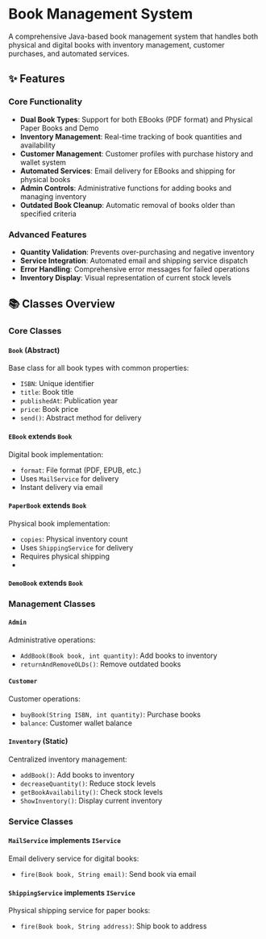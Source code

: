 # Book Management System

A comprehensive Java-based book management system that handles both physical and digital books with inventory management, customer purchases, and automated services.

## ✨ Features

### Core Functionality
- **Dual Book Types**: Support for both EBooks (PDF format) and Physical Paper Books and Demo
- **Inventory Management**: Real-time tracking of book quantities and availability
- **Customer Management**: Customer profiles with purchase history and wallet system
- **Automated Services**: Email delivery for EBooks and shipping for physical books
- **Admin Controls**: Administrative functions for adding books and managing inventory
- **Outdated Book Cleanup**: Automatic removal of books older than specified criteria

### Advanced Features
- **Quantity Validation**: Prevents over-purchasing and negative inventory
- **Service Integration**: Automated email and shipping service dispatch
- **Error Handling**: Comprehensive error messages for failed operations
- **Inventory Display**: Visual representation of current stock levels


## 📚 Classes Overview

### Core Classes

#### `Book` (Abstract)
Base class for all book types with common properties:
- `ISBN`: Unique identifier
- `title`: Book title
- `publishedAt`: Publication year
- `price`: Book price
- `send()`: Abstract method for delivery

#### `EBook` extends `Book`
Digital book implementation:
- `format`: File format (PDF, EPUB, etc.)
- Uses `MailService` for delivery
- Instant delivery via email

#### `PaperBook` extends `Book`
Physical book implementation:
- `copies`: Physical inventory count
- Uses `ShippingService` for delivery
- Requires physical shipping
- 
#### `DemoBook` extends `Book`

### Management Classes

#### `Admin`
Administrative operations:
- `AddBook(Book book, int quantity)`: Add books to inventory
- `returnAndRemoveOLDs()`: Remove outdated books
  
#### `Customer`
Customer operations:
- `buyBook(String ISBN, int quantity)`: Purchase books
- `balance`: Customer wallet balance
  
#### `Inventory` (Static)
Centralized inventory management:
- `addBook()`: Add books to inventory
- `decreaseQuantity()`: Reduce stock levels
- `getBookAvailability()`: Check stock levels
- `ShowInventory()`: Display current inventory
  
### Service Classes

#### `MailService` implements `IService`
Email delivery service for digital books:
- `fire(Book book, String email)`: Send book via email

#### `ShippingService` implements `IService`
Physical shipping service for paper books:
- `fire(Book book, String address)`: Ship book to address
